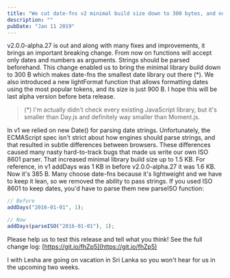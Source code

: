 ```yaml
---
title: "We cut date-fns v2 minimal build size down to 300 bytes, and now it's the smallest date library"
description: ""
pubDate: "Jan 11 2019"
---
```


v2.0.0-alpha.27 is out and along with many fixes and improvements, it brings an important breaking change. From now on functions will accept only dates and numbers as arguments. Strings should be parsed beforehand. This change enabled us to bring the minimal library build down to 300 B which makes date-fns the smallest date library out there (\*). We also introduced a new lightFormat function that allows formatting dates using the most popular tokens, and its size is just 900 B. I hope this will be last alpha version before beta release.

> (\*) I'm actually didn't check every existing JavaScript library, but it's smaller than Day.js and definitely way smaller than Moment.js.

In v1 we relied on new Date() for parsing date strings. Unfortunately, the ECMAScript spec isn't strict about how engines should parse strings, and that resulted in subtle differences between browsers. These differences caused many nasty hard-to-track bugs that made us write our own ISO 8601 parser. That increased minimal library build size up to 1.5 KB. For reference, in v1 addDays was 1 KB in before v2.0.0-alpha.27 it was 1.6 KB. Now it's 385 B. Many choose date-fns because it's lightweight and we have to keep it lean, so we removed the ability to pass strings. If you used ISO 8601 to keep dates, you'd have to parse them new parseISO function:

```js
// Before
addDays("2016-01-01", 1);

// Now
addDays(parseISO("2016-01-01"), 1);
```

Please help us to test this release and tell what you think! See the full change log: [https://git.io/fhZp5](https://git.io/fhZp5)

I with Lesha are going on vacation in Sri Lanka so you won't hear for us in the upcoming two weeks.
